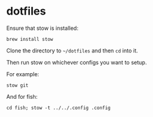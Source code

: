 # dotfiles

Ensure that stow is installed:

`brew install stow`

Clone the directory to `~/dotfiles` and then `cd` into it.

Then run stow on whichever configs you want to setup.

For example:

`stow git`

And for fish:

`cd fish; stow -t ../../.config .config`
